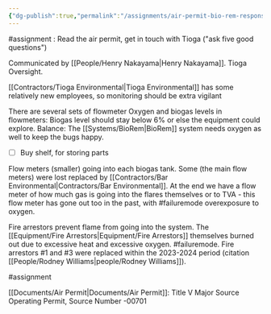 ```yaml
---
{"dg-publish":true,"permalink":"/assignments/air-permit-bio-rem-responsibilities/","noteIcon":"","created":"2025-07-07T14:23:43.969-05:00"}
---
```


#assignment : Read the air permit, get in touch with Tioga ("ask five good questions")

Communicated by [[People/Henry Nakayama\|Henry Nakayama]].
Tioga Oversight.

[[Contractors/Tioga Environmental\|Tioga Environmental]] has some relatively new employees, so monitoring should be extra vigilant

There are several sets of flowmeter
Oxygen and biogas levels in flowmeters: Biogas level should stay below 6% or else the equipment could explore. Balance: The [[Systems/BioRem\|BioRem]] system needs oxygen as well to keep the bugs happy.
- [ ] Buy shelf, for storing parts

Flow meters (smaller) going into each biogas tank.
Some (the main flow meters) were lost replaced by [[Contractors/Bar Environmental\|Contractors/Bar Environmental]].
At the end we have a flow meter of how much gas is going into the flares themselves or to TVA - this flow meter has gone out too in the past, with #failuremode overexposure to oxygen.

Fire arrestors prevent flame from going into the system. The [[Equipment/Fire Arrestors\|Equipment/Fire Arrestors]] themselves burned out due to excessive heat and excessive oxygen. #failuremode. Fire arrestors #1 and #3 were replaced within the 2023-2024 period (citation [[People/Rodney Williams\|people/Rodney Williams]]).


#assignment

[[Documents/Air Permit\|Documents/Air Permit]]:
Title V Major Source Operating Permit, Source Number -00701